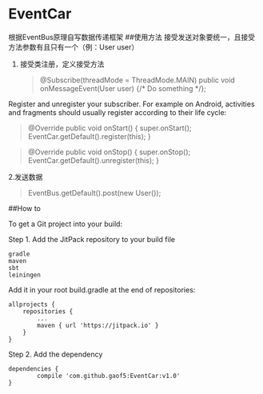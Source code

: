 # EventCar
根据EventBus原理自写数据传递框架
##使用方法
接受发送对象要统一，且接受方法参数有且只有一个（例：User user）

1. 接受类注册，定义接受方法
   >@Subscribe(threadMode = ThreadMode.MAIN)
public void onMessageEvent(User user) {/* Do something */};

Register and unregister your subscriber. For example on Android, activities and fragments should usually register according to their life cycle:

 >@Override
 public void onStart() {
     super.onStart();
     EventCar.getDefault().register(this);
 }

 >@Override
 public void onStop() {
     super.onStop();
     EventCar.getDefault().unregister(this);
 }

2.发送数据

>EventBus.getDefault().post(new User());

##How to

To get a Git project into your build:

Step 1. Add the JitPack repository to your build file

    gradle
    maven
    sbt
    leiningen

Add it in your root build.gradle at the end of repositories:

	allprojects {
		repositories {
			...
			maven { url 'https://jitpack.io' }
		}
	}


Step 2. Add the dependency

	dependencies {
	        compile 'com.github.gaof5:EventCar:v1.0'
	}
